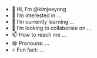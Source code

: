 - 👋 Hi, I’m @kimjeeyong
- 👀 I’m interested in ...
- 🌱 I’m currently learning ...
- 💞️ I’m looking to collaborate on ...
- 📫 How to reach me ...
- 😄 Pronouns: ...
- ⚡ Fun fact: ...

<!---
kimjeeyong/kimjeeyong is a ✨ special ✨ repository because its `README.md` (this file) appears on your GitHub profile.
You can click the Preview link to take a look at your changes.
--->
